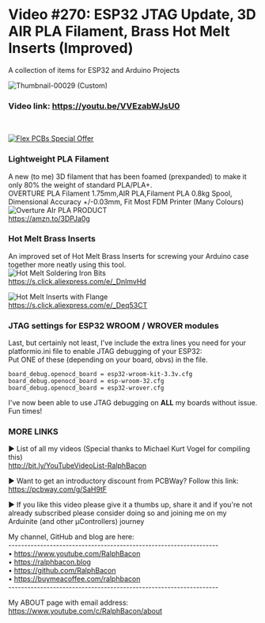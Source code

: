 # Video #270: ESP32 JTAG Update, 3D AIR PLA Filament, Brass Hot Melt Inserts (Improved)
A collection of items for ESP32 and Arduino Projects

![Thumbnail-00029 (Custom)](https://github.com/RalphBacon/270-ESP32-JTAG-AIR-PLA-HOT-MELT-INSERTS/assets/20911308/69005a18-92e6-4acb-9c86-c6508bedbecb) 
### Video link: https://youtu.be/VVEzabWJsU0
<br>  

[![Flex PCBs Special Offer](https://user-images.githubusercontent.com/20911308/226928395-0f7add24-e5ca-4b13-a819-d330ae9f5f77.gif "PCBWay - up to 60% off Flex/Rigid PCBs")](https://pcbway.com/)  

### Lightweight PLA Filament  
A new (to me) 3D filament that has been foamed (prexpanded) to make it only 80% the weight of standard PLA/PLA+.  
OVERTURE PLA Filament 1.75mm,AIR PLA,Filament PLA 0.8kg Spool, Dimensional Accuracy +/-0.03mm, Fit Most FDM Printer (Many Colours)  
![Overture AIr PLA PRODUCT](https://github.com/RalphBacon/270-ESP32-JTAG-AIR-PLA-HOT-MELT-INSERTS/assets/20911308/6516b04f-1096-4205-b62c-dcdc0a383263)  
https://amzn.to/3DPJa0g  

### Hot Melt Brass Inserts  
An improved set of Hot Melt Brass Inserts for screwing your Arduino case together more neatly using this tool.  
![Hot Melt Soldering Iron Bits](https://github.com/RalphBacon/270-ESP32-JTAG-AIR-PLA-HOT-MELT-INSERTS/assets/20911308/e8d2c38d-2a80-44e9-bc28-2955ede003c8)  
https://s.click.aliexpress.com/e/_DnlmvHd  

![Hot Melt Inserts with Flange](https://github.com/RalphBacon/270-ESP32-JTAG-AIR-PLA-HOT-MELT-INSERTS/assets/20911308/b08356af-90b6-4004-90c0-997e4c8adfc0)  
https://s.click.aliexpress.com/e/_Deq53CT  

### JTAG settings for ESP32 WROOM / WROVER modules  
Last, but certainly not least, I've include the extra lines you need for your platformio.ini file to enable JTAG debugging of your ESP32:  
Put ONE of these (depending on your board, obvs) in the file.
```
board_debug.openocd_board = esp32-wroom-kit-3.3v.cfg
board_debug.openocd_board = esp-wroom-32.cfg
board_debug.openocd_board = esp32-wrover.cfg
```
I've now been able to use JTAG debugging on **ALL** my boards without issue. Fun times!  

### MORE LINKS  
► List of all my videos
(Special thanks to Michael Kurt Vogel for compiling this)  
http://bit.ly/YouTubeVideoList-RalphBacon  

► Want to get an introductory discount from PCBWay? Follow this link:  
https://pcbway.com/g/SaH9tF  

► If you like this video please give it a thumbs up, share it and if you're not already subscribed please consider doing so and joining me on my Arduinite (and other μControllers) journey

My channel, GitHub and blog are here:  
\------------------------------------------------------------------  
• https://www.youtube.com/RalphBacon  
• https://ralphbacon.blog  
• https://github.com/RalphBacon  
• https://buymeacoffee.com/ralphbacon  
\------------------------------------------------------------------

My ABOUT page with email address: https://www.youtube.com/c/RalphBacon/about

